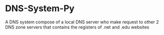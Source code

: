 # DNS-System-Py
A DNS system compose of a local DNS server who make request to other 2 DNS zone servers that contains the registers of .net and .edu websites
